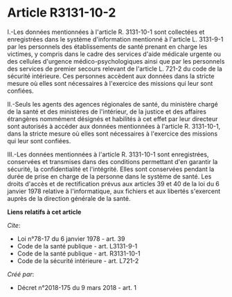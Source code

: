 # Article R3131-10-2

I.-Les données mentionnées à l'article R. 3131-10-1 sont collectées et enregistrées dans le système d'information mentionné à
l'article L. 3131-9-1 par les personnels des établissements de santé prenant en charge les victimes, y compris dans le cadre
des services d'aide médicale urgente ou des cellules d'urgence médico-psychologiques ainsi que par les personnels des
services de premier secours relevant de l'article L. 721-2 du code de la sécurité intérieure. Ces personnes accèdent aux
données dans la stricte mesure où elles sont nécessaires à l'exercice des missions qui leur sont confiées. 

II.-Seuls les agents des agences régionales de santé, du ministère chargé de la santé et des ministères de l'intérieur, de la
justice et des affaires étrangères nommément désignés et habilités à cet effet par leur directeur sont autorisés à accéder
aux données mentionnées à l'article R. 3131-10-1, dans la stricte mesure où elles sont nécessaires à l'exercice des missions
qui leur sont confiées. 

III.-Les données mentionnées à l'article R. 3131-10-1 sont enregistrées, conservées et transmises dans des conditions
permettant d'en garantir la sécurité, la confidentialité et l'intégrité. Elles sont conservées pendant la durée de prise en
charge de la personne dans le système de santé. Les droits d'accès et de rectification prévus aux articles 39 et 40 de la loi
du 6 janvier 1978 relative à l'informatique, aux fichiers et aux libertés s'exercent auprès de la direction générale de la
santé.

**Liens relatifs à cet article**

_Cite_:

  - Loi n°78-17 du 6 janvier 1978 - art. 39
  - Code de la santé publique - art. L3131-9-1
  - Code de la santé publique - art. R3131-10-1
  - Code de la sécurité intérieure - art. L721-2

_Créé par_:

  - Décret n°2018-175 du 9 mars 2018 - art. 1
